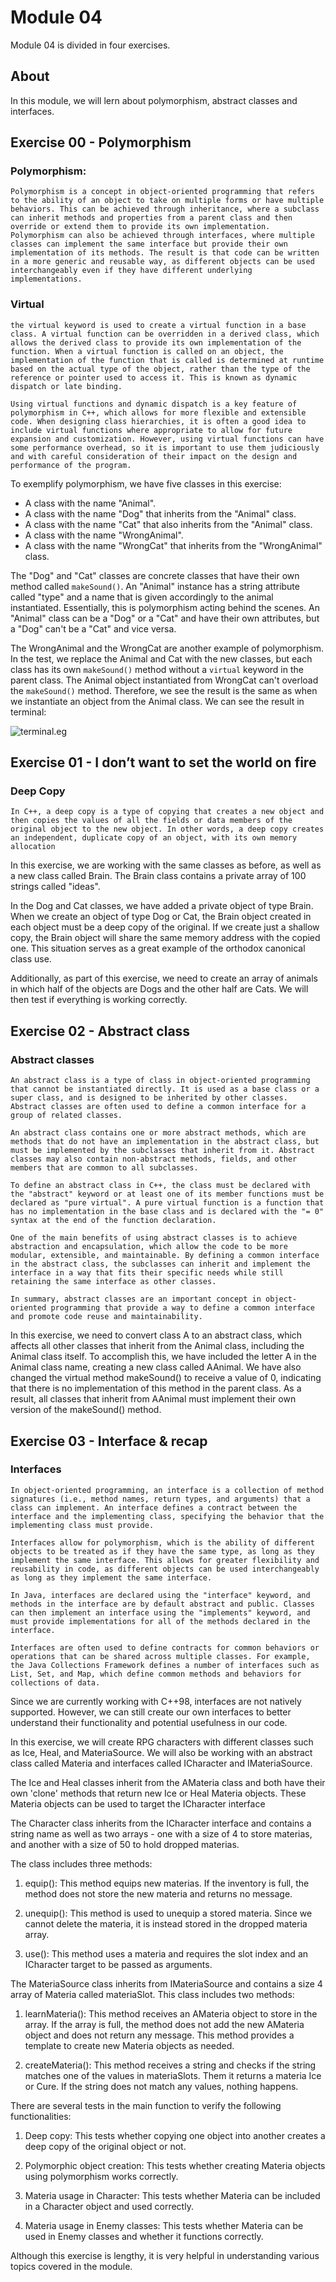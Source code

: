 # Module 04

Module 04 is divided in four exercises.

## About

In this module, we will lern about polymorphism, abstract classes and interfaces.


## Exercise 00 - Polymorphism


### Polymorphism: 
	Polymorphism is a concept in object-oriented programming that refers to the ability of an object to take on multiple forms or have multiple behaviors. This can be achieved through inheritance, where a subclass can inherit methods and properties from a parent class and then override or extend them to provide its own implementation. Polymorphism can also be achieved through interfaces, where multiple classes can implement the same interface but provide their own implementation of its methods. The result is that code can be written in a more generic and reusable way, as different objects can be used interchangeably even if they have different underlying implementations.

### Virtual
	the virtual keyword is used to create a virtual function in a base class. A virtual function can be overridden in a derived class, which allows the derived class to provide its own implementation of the function. When a virtual function is called on an object, the implementation of the function that is called is determined at runtime based on the actual type of the object, rather than the type of the reference or pointer used to access it. This is known as dynamic dispatch or late binding.

	Using virtual functions and dynamic dispatch is a key feature of polymorphism in C++, which allows for more flexible and extensible code. When designing class hierarchies, it is often a good idea to include virtual functions where appropriate to allow for future expansion and customization. However, using virtual functions can have some performance overhead, so it is important to use them judiciously and with careful consideration of their impact on the design and performance of the program.


To exemplify polymorphism, we have five classes in this exercise:
- A class with the name "Animal".
- A class with the name "Dog" that inherits from the "Animal" class.
- A class with the name "Cat" that also inherits from the "Animal" class.
- A class with the name "WrongAnimal".
- A class with the name "WrongCat" that inherits from the "WrongAnimal" class.

The "Dog" and "Cat" classes are concrete classes that have their own method called ```makeSound()```. An "Animal" instance has a string attribute called "type" and a name that is given accordingly to the animal instantiated. Essentially, this is polymorphism acting behind the scenes. An "Animal" class can be a "Dog" or a "Cat" and have their own attributes, but a "Dog" can't be a "Cat" and vice versa.

The WrongAnimal and the WrongCat are another example of polymorphism. In the test, we replace the Animal and Cat with the new classes, but each class has its own ```makeSound()``` method without a ```virtual``` keyword in the parent class. The Animal object instantiated from WrongCat can't overload the ```makeSound()``` method. Therefore, we see the result is the same as when we instantiate an object from the Animal class.
We can see the result in terminal:


![terminal.eg](images/cpp04_ex00.png)


## Exercise 01 - I don’t want to set the world on fire

### Deep Copy
	In C++, a deep copy is a type of copying that creates a new object and then copies the values of all the fields or data members of the original object to the new object. In other words, a deep copy creates an independent, duplicate copy of an object, with its own memory allocation

In this exercise, we are working with the same classes as before, as well as a new class called Brain. The Brain class contains a private array of 100 strings called "ideas".

In the Dog and Cat classes, we have added a private object of type Brain. When we create an object of type Dog or Cat, the Brain object created in each object must be a deep copy of the original. If we create just a shallow copy, the Brain object will share the same memory address with the copied one. This situation serves as a great example of the orthodox canonical class use.

Additionally, as part of this exercise, we need to create an array of animals in which half of the objects are Dogs and the other half are Cats. We will then test if everything is working correctly.


## Exercise 02 - Abstract class

### Abstract classes

	An abstract class is a type of class in object-oriented programming that cannot be instantiated directly. It is used as a base class or a super class, and is designed to be inherited by other classes. Abstract classes are often used to define a common interface for a group of related classes.

	An abstract class contains one or more abstract methods, which are methods that do not have an implementation in the abstract class, but must be implemented by the subclasses that inherit from it. Abstract classes may also contain non-abstract methods, fields, and other members that are common to all subclasses.

	To define an abstract class in C++, the class must be declared with the "abstract" keyword or at least one of its member functions must be declared as "pure virtual". A pure virtual function is a function that has no implementation in the base class and is declared with the "= 0" syntax at the end of the function declaration.

	One of the main benefits of using abstract classes is to achieve abstraction and encapsulation, which allow the code to be more modular, extensible, and maintainable. By defining a common interface in the abstract class, the subclasses can inherit and implement the interface in a way that fits their specific needs while still retaining the same interface as other classes.

	In summary, abstract classes are an important concept in object-oriented programming that provide a way to define a common interface and promote code reuse and maintainability.

In this exercise, we need to convert class A to an abstract class, which affects all other classes that inherit from the Animal class, including the Animal class itself. To accomplish this, we have included the letter A in the Animal class name, creating a new class called AAnimal. We have also changed the virtual method makeSound() to receive a value of 0, indicating that there is no implementation of this method in the parent class. As a result, all classes that inherit from AAnimal must implement their own version of the makeSound() method.

## Exercise 03 - Interface & recap

### Interfaces
	In object-oriented programming, an interface is a collection of method signatures (i.e., method names, return types, and arguments) that a class can implement. An interface defines a contract between the interface and the implementing class, specifying the behavior that the implementing class must provide.

	Interfaces allow for polymorphism, which is the ability of different objects to be treated as if they have the same type, as long as they implement the same interface. This allows for greater flexibility and reusability in code, as different objects can be used interchangeably as long as they implement the same interface.

	In Java, interfaces are declared using the "interface" keyword, and methods in the interface are by default abstract and public. Classes can then implement an interface using the "implements" keyword, and must provide implementations for all of the methods declared in the interface.

	Interfaces are often used to define contracts for common behaviors or operations that can be shared across multiple classes. For example, the Java Collections Framework defines a number of interfaces such as List, Set, and Map, which define common methods and behaviors for collections of data.

Since we are currently working with C++98, interfaces are not natively supported. However, we can still create our own interfaces to better understand their functionality and potential usefulness in our code.

In this exercise, we will create RPG characters with different classes such as Ice, Heal, and MateriaSource. We will also be working with an abstract class called Materia and interfaces called ICharacter and IMateriaSource.

The Ice and Heal classes inherit from the AMateria class and both have their own 'clone' methods that return new Ice or Heal Materia objects. These Materia objects can be used to target the ICharacter interface


The Character class inherits from the ICharacter interface and contains a string name as well as two arrays - one with a size of 4 to store materias, and another with a size of 50 to hold dropped materias.

The class includes three methods:

1. equip(): This method equips new materias. If the inventory is full, the method does not store the new materia and returns no message.

2. unequip(): This method is used to unequip a stored materia. Since we cannot delete the materia, it is instead stored in the dropped materia array.

3. use(): This method uses a materia and requires the slot index and an ICharacter target to be passed as arguments.


The MateriaSource class inherits from IMateriaSource and contains a size 4 array of Materia called materiaSlot. This class includes two methods:

1. learnMateria(): This method receives an AMateria object to store in the array. If the array is full, the method does not add the new AMateria object and does not return any message. This method provides a template to create new Materia objects as needed.

2. createMateria(): This method receives a string and checks if the string matches one of the values in materiaSlots. Them it returns a materia Ice or Cure. If the string does not match any values, nothing happens.

There are several tests in the main function to verify the following functionalities:

1. Deep copy: This tests whether copying one object into another creates a deep copy of the original object or not.

2. Polymorphic object creation: This tests whether creating Materia objects using polymorphism works correctly.

3. Materia usage in Character: This tests whether Materia can be included in a Character object and used correctly.

4. Materia usage in Enemy classes: This tests whether Materia can be used in Enemy classes and whether it functions correctly.

Although this exercise is lengthy, it is very helpful in understanding various topics covered in the module.